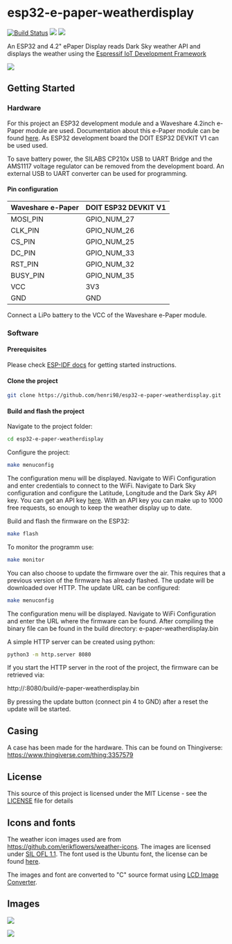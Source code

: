 # esp32-e-paper-weatherdisplay
[![Build Status](https://travis-ci.com/henri98/esp32-e-paper-weatherdisplay.svg?branch=master)](https://travis-ci.com/henri98/esp32-e-paper-weatherdisplay) ![](https://img.shields.io/github/stars/henri98/esp32-e-paper-weatherdisplay.svg) ![](https://img.shields.io/github/license/henri98/esp32-e-paper-weatherdisplay.svg)

An ESP32 and 4.2" ePaper Display reads Dark Sky weather API and displays the weather using the [Espressif IoT Development Framework](https://github.com/espressif/esp-idf)

![](https://user-images.githubusercontent.com/9615443/50996018-24fa5380-1521-11e9-8491-38f05efca19d.gif)

## Getting Started

### Hardware

For this project an ESP32 development module and a Waveshare 4.2inch e-Paper module are used. Documentation about this e-Paper module can be found [here](https://www.waveshare.com/wiki/4.2inch_e-Paper_Module). As ESP32 development board the DOIT ESP32 DEVKIT V1 can be used used.

To save battery power, the SILABS CP210x USB to UART Bridge and the AMS1117 voltage regulator can be removed from the development board. An external USB to UART converter can be used for programming. 

#### Pin configuration

| Waveshare e-Paper | DOIT ESP32 DEVKIT V1 |
| ----------------- | -------------------- |
| MOSI_PIN          | GPIO_NUM_27          |
| CLK_PIN           | GPIO_NUM_26          |
| CS_PIN            | GPIO_NUM_25          |
| DC_PIN            | GPIO_NUM_33          |
| RST_PIN           | GPIO_NUM_32          |
| BUSY_PIN          | GPIO_NUM_35          |
| VCC				| 3V3				   |
| GND				| GND			       |

Connect a LiPo battery to the VCC of the Waveshare e-Paper module.


### Software

#### Prerequisites
Please check [ESP-IDF docs](https://docs.espressif.com/projects/esp-idf/en/latest/get-started/index.html) for getting started instructions.

#### Clone the project 

```bash
git clone https://github.com/henri98/esp32-e-paper-weatherdisplay.git
```

#### Build and flash the project 

Navigate to the project folder:

```bash
cd esp32-e-paper-weatherdisplay
```

Configure the project:

```bash
make menuconfig 
```
The configuration menu will be displayed. Navigate to WiFi Configuration and enter credentials to connect to the WiFi. Navigate to Dark Sky configuration and configure the Latitude, Longitude and the Dark Sky API key. You can get an API key [here](https://darksky.net/dev). With an API key you can make up to 1000 free requests, so enough to keep the weather display up to date.  

Build and flash the firmware on the ESP32:

```bash
make flash 
```
To monitor the programm use:
```bash
make monitor 
```

You can also choose to update the firmware over the air. This requires that a previous version of the firmware has already flashed. The update will be downloaded over HTTP. The update URL can be configured:

```bash
make menuconfig
```
The configuration menu will be displayed. Navigate to WiFi Configuration and enter the URL where the firmware can be found. After compiling the binary file can be found in the build directory: e-paper-weatherdisplay.bin

A simple HTTP server can be created using python:

```bash
python3 -m http.server 8080
```

If you start the HTTP server in the root of the project, the firmware can be retrieved via:

http://<ip>:8080/build/e-paper-weatherdisplay.bin

By pressing the update button (connect pin 4 to GND) after a reset the update will be started.


## Casing 

A case has been made for the hardware. This can be found on Thingiverse: https://www.thingiverse.com/thing:3357579

## License

This source of this project is licensed under the MIT License - see the [LICENSE](LICENSE) file for details

## Icons and fonts

The weather icon images used are from https://github.com/erikflowers/weather-icons. The images are licensed under [SIL OFL 1.1](http://scripts.sil.org/OFL). The font used is the Ubuntu font, the license can be found [here](https://www.ubuntu.com/legal/font-licence).

The images and font are converted to "C" source format using [LCD Image Converter](https://github.com/riuson/lcd-image-converter). 


## Images 

![](https://user-images.githubusercontent.com/9615443/50922221-40465f80-144a-11e9-85fb-8d3b429d94a6.jpeg)

![](https://user-images.githubusercontent.com/9615443/50922222-40465f80-144a-11e9-8928-c48453101c8a.jpeg)
